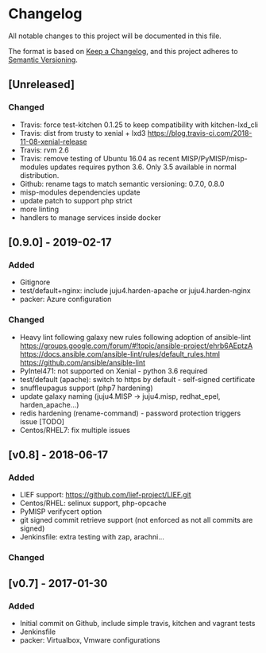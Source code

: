 # Changelog
All notable changes to this project will be documented in this file.

The format is based on [Keep a Changelog](https://keepachangelog.com/en/1.0.0/),
and this project adheres to [Semantic Versioning](https://semver.org/spec/v2.0.0.html).

## [Unreleased]

### Changed
- Travis: force test-kitchen 0.1.25 to keep compatibility with kitchen-lxd_cli
- Travis: dist from trusty to xenial + lxd3
https://blog.travis-ci.com/2018-11-08-xenial-release
- Travis: rvm 2.6
- Travis: remove testing of Ubuntu 16.04 as recent MISP/PyMISP/misp-modules updates requires python 3.6. Only 3.5 available in normal distribution.
- Github: rename tags to match semantic versioning: 0.7.0, 0.8.0
- misp-modules dependencies update
- update patch to support php strict
- more linting
- handlers to manage services inside docker

## [0.9.0] - 2019-02-17

### Added
- Gitignore
- test/default+nginx: include juju4.harden-apache or juju4.harden-nginx
- packer: Azure configuration

### Changed
- Heavy lint following galaxy new rules following adoption of ansible-lint
https://groups.google.com/forum/#!topic/ansible-project/ehrb6AEptzA
https://docs.ansible.com/ansible-lint/rules/default_rules.html
https://github.com/ansible/ansible-lint
- PyIntel471: not supported on Xenial - python 3.6 required
- test/default (apache): switch to https by default - self-signed certificate
- snuffleupagus support (php7 hardening)
- update galaxy naming (juju4.MISP -> juju4.misp, redhat_epel, harden_apache...)
- redis hardening (rename-command) - password protection triggers issue [TODO]
- Centos/RHEL7: fix multiple issues

## [v0.8] - 2018-06-17

### Added
- LIEF support: https://github.com/lief-project/LIEF.git
- Centos/RHEL: selinux support, php-opcache
- PyMISP verifycert option
- git signed commit retrieve support (not enforced as not all commits are signed)
- Jenkinsfile: extra testing with zap, arachni...

### Changed

## [v0.7] - 2017-01-30

### Added
- Initial commit on Github, include simple travis, kitchen and vagrant tests
- Jenkinsfile
- packer: Virtualbox, Vmware configurations

